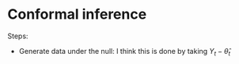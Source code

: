 # Conformal inference #

Steps: 

- Generate data under the null: I think this is done by taking $Y_t - \hat{\theta}_t$
